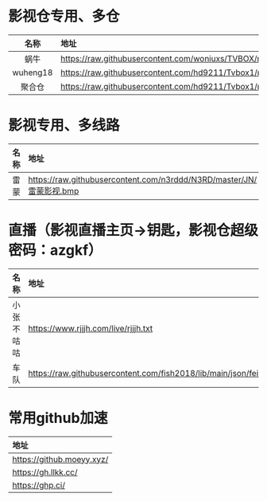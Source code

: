 # 影视仓专用、多仓
| 名称 | 地址 |
| :---: | :--- | 
| 蜗牛 | https://raw.githubusercontent.com/woniuxs/TVBOX/main/DC |
| wuheng18 | https://raw.githubusercontent.com/hd9211/Tvbox1/main/wuheng18_ysc.json |
| 聚合仓 | https://raw.githubusercontent.com/hd9211/Tvbox1/main/duocang1.json|

# 影视专用、多线路
| 名称 | 地址 |
| :---: | :--- | 
| 雷蒙 | https://raw.githubusercontent.com/n3rddd/N3RD/master/JN/雷蒙影视.bmp|
# 直播（影视直播主页→钥匙，影视仓超级密码：azgkf）
| 名称 | 地址 | 
| :---: | :--- | 
| 小张不咕咕 | https://www.rjjjh.com/live/rjjjh.txt |
| 车队 | https://raw.githubusercontent.com/fish2018/lib/main/json/feimaolive.json |

# 常用github加速
| 地址 | 
| :--- | 
| https://github.moeyy.xyz/ |
| https://gh.llkk.cc/ |
| https://ghp.ci/ |
